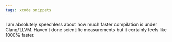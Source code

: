 ```yaml
---
tags: xcode snippets
---
```


I am absolutely speechless about how much faster compilation is under Clang/LLVM. Haven't done scientific measurements but it certainly feels like 1000% faster.
